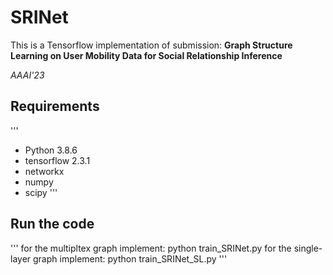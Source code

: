 # SRINet

This is a Tensorflow implementation of submission: <b>Graph Structure Learning on User Mobility Data for Social Relationship
Inference</b>


<i>AAAI'23</i>



## Requirements
'''
  * Python 3.8.6
  * tensorflow 2.3.1
  * networkx
  * numpy
  * scipy
'''
## Run the code
'''
for the multipltex graph implement:
python train_SRINet.py 
for the  single-layer graph implement:
python train_SRINet_SL.py 
'''
